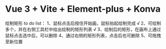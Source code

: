 # Vue 3 + Vite + Element-plus + Konva

绘制矩形 to do list：
1、鼠标点击后按住开始画，鼠标抬起绘制完成 √
2、可绘制多个，并在右侧工具栏中给出绘制的矩形列表 √
3、绘制后的矩形，在画布上通过鼠标点击选中后，可以删除
4、通过右侧的矩形列表，点击后也可删除
5、可拖拽至新位置